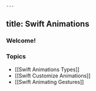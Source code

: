     ---
title: Swift Animations
---

### Welcome!

### Topics

- [[Swift Animations Types]]
- [[Swift Customize Animations]]
- [[Swift Animating Gestures]]
